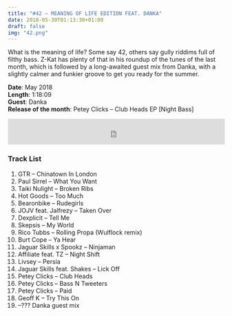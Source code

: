 ```yaml
---
title: "#42 – MEANING OF LIFE EDITION FEAT. DANKA"
date: 2018-05-30T01:13:30+01:00
draft: false
img: "42.png"
---
```


What is the meaning of life? Some say 42, others say gully riddims full of filthy bass. Z-Kat has plenty of that in his roundup of the tunes of the last month, which is followed by a long-awaited guest mix from Danka, with a slightly calmer and funkier groove to get you ready for the summer.

**Date**: May 2018  
**Length**: 1:18:09  
**Guest**: Danka  
**Release of the month**: Petey Clicks – Club Heads EP [Night Bass]

<div>
<iframe width="100%" height="60" src="https://www.mixcloud.com/widget/iframe/?hide_cover=1&mini=1&feed=%2Fzkat%2Fmasquerave-podcast-42-meaning-of-life-edition-feat-danka%2F" frameborder="0" ></iframe>
</div>

### Track List

1. GTR – Chinatown In London
2. Paul Sirrel – What You Want
3. Taiki Nulight – Broken Ribs
4. Hot Goods – Too Much
5. Bearonbike – Rudegirls
6. JOJV feat. Jalfrezy – Taken Over
7. Dexplicit – Tell Me
8. Skepsis – My World
9. Rico Tubbs – Rolling Propa (Wulflock remix)
10. Burt Cope – Ya Hear
11. Jaguar Skills x Spookz – Ninjaman
12. Affiliate feat. TZ – Night Shift
13. Livsey – Persia
14. Jaguar Skills feat. Shakes – Lick Off
15. Petey Clicks – Club Heads
16. Petey Clicks – Bass N Tweeters
17. Petey Clicks – Paid
18. Geoff K – Try This On
19. –??? Danka guest mix
